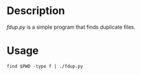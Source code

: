 Description
===========
*fdup.py* is a simple program that finds duplicate files.

Usage
=====
`find $PWD -type f | ./fdup.py`
